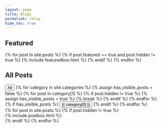 ```yaml
---
layout: page
title: Blogs
permalink: /blog
hide_toc: true
---
```


<!-- Featured
================================================== -->
<section class="featured-posts">
  <div class="section-title">
    <h2><span>Featured</span></h2>
  </div>
  <div class="row">
    {% for post in site.posts %} {% if post.featured == true and post.hidden != true %} {% include
    featuredbox.html %} {% endif %} {% endfor %}
  </div>
</section>

<!-- Posts Index
================================================== -->
<section class="recent-posts">
  <div class="section-title">
    <h2><span>All Posts</span></h2>
  </div>

  <div class="filter-buttons">
    <button class="filter-btn active" data-filter="all">All</button>
    {% for category in site.categories %}
      {% assign has_visible_posts = false %}
      {% for post in category[1] %}
        {% if post.hidden != true %}
          {% assign has_visible_posts = true %}
          {% break %}
        {% endif %}
      {% endfor %}
      {% if has_visible_posts %}
        <button
          class="filter-btn"
          data-filter="category-{{ category[0] | downcase | replace: ' ','-' }}"
        >
          {{ category[0] }}
        </button>
      {% endif %}
    {% endfor %}
  </div>

  <div class="row listrecent">
    {% for post in site.posts %}
    {% if post.hidden != true %}
    <div
      class="postbox-container"
      data-categories="{% for category in post.categories %}{{ category | downcase }} {% endfor %}"
      data-tags="{% for tag in post.tags %}{{ tag | downcase }} {% endfor %}"
    >
      {% include postbox.html %}
    </div>
    {% endif %}
    {% endfor %}
  </div>

  <script>
    document.querySelectorAll(".filter-btn").forEach((button) => {
      button.addEventListener("click", () => {
        const filter = button.dataset.filter;

        // ボタンのアクティブ状態を更新
        document
          .querySelectorAll(".filter-btn")
          .forEach((btn) => btn.classList.remove("active"));
        button.classList.add("active");

        // 投稿の表示/非表示を切り替え
        document.querySelectorAll(".postbox-container").forEach((post) => {
          const showPost =
            filter === "all" ||
            post.dataset.categories.includes(filter.replace("category-", "")) ||
            post.dataset.tags.includes(filter.replace("tag-", ""));

          // displayプロパティをflexに変更（Bootstrapのグリッドシステムに対応）
          post.style.display = showPost ? "block" : "none";
        });
      });
    });
  </script>
</section>
